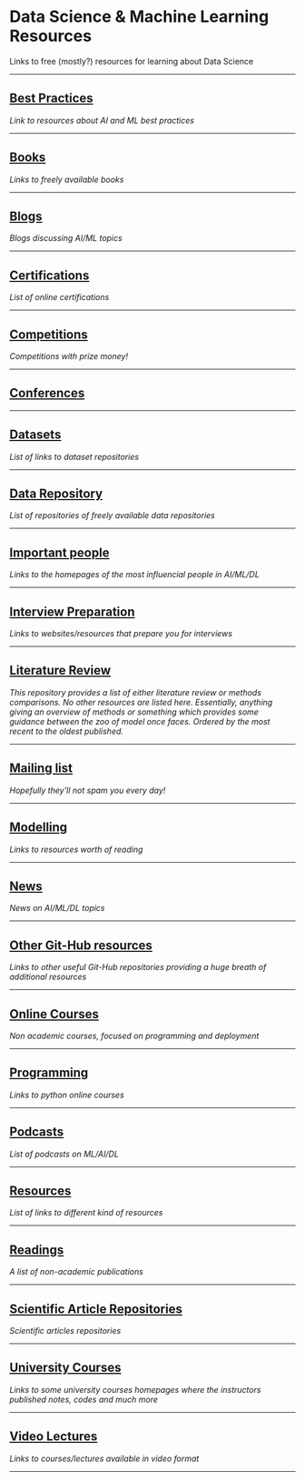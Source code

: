 # Data Science & Machine Learning Resources
Links to free (mostly?) resources for learning about Data Science
***

## [Best Practices](https://github.com/kyaiooiayk/Data-Science-Resources/blob/main/resources/Best%20Practices.md)
*Link to resources about AI and ML best practices*
***

## [Books](https://github.com/kyaiooiayk/Data-Science-Resources/blob/main/resources/Books.md)
*Links to freely available books*
***

## [Blogs](https://github.com/kyaiooiayk/Data-Science-Resources/blob/main/resources/Blogs.md)
*Blogs discussing AI/ML topics*
***

## [Certifications](https://github.com/kyaiooiayk/Data-Science-Resources/blob/main/resources//Certifications.md)
*List of online certifications*
***

## [Competitions](https://github.com/kyaiooiayk/Data-Science-Resources/blob/main/resources//Competitions.md)
*Competitions with prize money!*
***

## [Conferences](https://github.com/kyaiooiayk/Awesome-Data-Science-Machine-Learning-Resources/blob/main/resources/Conferences.md)
***

## [Datasets](https://github.com/kyaiooiayk/Data-Science-Machine-Learning-Resources/blob/main/resources//Dataset.md)
*List of links to dataset repositories*
***

## [Data Repository](https://github.com/kyaiooiayk/Data-Science-Machine-Learning-Resources/blob/main/resources/DataRepository.md)
*List of repositories of freely available data repositories*
***

## [Important people](https://github.com/kyaiooiayk/Data-Science-Resources/blob/main/resources//Important%20People.md)
*Links to the homepages of the most influencial people in AI/ML/DL*
***

## [Interview Preparation](https://github.com/kyaiooiayk/Data-Science-Resources/blob/main/resources//Interview%20Preparation.md)
*Links to websites/resources that prepare you for interviews*
***

## [Literature Review](https://github.com/kyaiooiayk/Data-Science-Machine-Learning-Resources/tree/main/resources/Literature_Review)
*This repository provides a list of either literature review or methods comparisons. No other resources are listed here. Essentially, anything giving an overview of methods or something which provides some guidance between the zoo of model once faces. Ordered by the most recent to the oldest published.*
***

## [Mailing list](https://github.com/kyaiooiayk/Data-Science-Resources/blob/main/resources/Mailing%20List.md)
*Hopefully they'll not spam you every day!*
***

## [Modelling](https://github.com/kyaiooiayk/Data-Science-Machine-Learning-Resources/blob/mainresources//Modelling.md)
*Links to resources worth of reading*
***

## [News](https://github.com/kyaiooiayk/Data-Science-Resources/blob/main/resources/News.md)
*News on AI/ML/DL topics*
***

## [Other Git-Hub resources](https://github.com/kyaiooiayk/Data-Science-Resources/blob/main/resources//Other%20Git-Hub%20Resources.md)
*Links to other useful Git-Hub repositories providing a huge breath of additional resources*
***

## [Online Courses](https://github.com/kyaiooiayk/Data-Science-Resources/blob/main/resources//Online%20Courses.md)
*Non academic courses, focused on programming and deployment*
***

## [Programming](https://github.com/kyaiooiayk/Data-Science-Resources/blob/main/resources//Programming.md)
*Links to python online courses*
***

## [Podcasts](https://github.com/kyaiooiayk/Data-Science-Resources/blob/main/resources/Podcasts.md)
*List of podcasts on ML/AI/DL* 
***

## [Resources](https://github.com/kyaiooiayk/Data-Science-Resources/blob/main/resources/Resources.md)
*List of links to different kind of resources*
***

## [Readings](https://github.com/kyaiooiayk/Data-Science-Resources/blob/main/resources/Readings.md)
*A list of non-academic publications*
***

## [Scientific Article Repositories](https://github.com/kyaiooiayk/Awesome-Data-Science-Machine-Learning-Resources/blob/main/resources/Scientific%20Articles_Repositories.md)
*Scientific articles repositories*
***

## [University Courses](https://github.com/kyaiooiayk/Data-Science-Resources/blob/main/resources/University%20Courses.md)
*Links to some university courses homepages where the instructors published notes, codes and much more*
***

## [Video Lectures](https://github.com/kyaiooiayk/Data-Science-Resources/blob/main/resources/Video%20Lectures.md)
*Links to courses/lectures available in video format*
***
